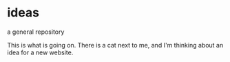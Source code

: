 # ideas
a general repository

This is what is going on.  There is a cat next to me, and I'm thinking about an idea for a new website.
